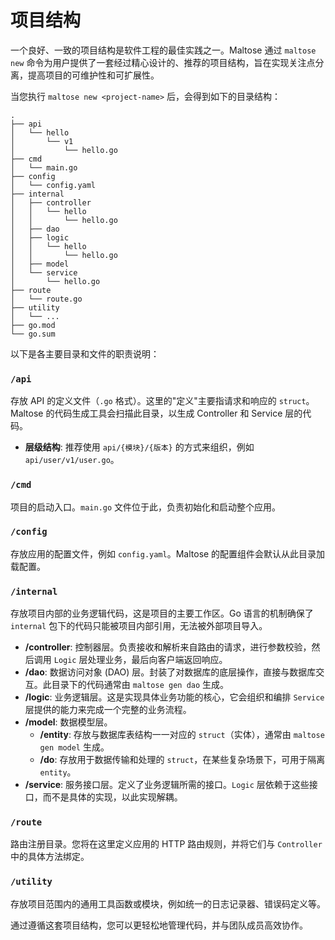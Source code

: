 # 项目结构

一个良好、一致的项目结构是软件工程的最佳实践之一。Maltose 通过 `maltose new` 命令为用户提供了一套经过精心设计的、推荐的项目结构，旨在实现关注点分离，提高项目的可维护性和可扩展性。

当您执行 `maltose new <project-name>` 后，会得到如下的目录结构：

```
.
├── api
│   └── hello
│       └── v1
│           └── hello.go
├── cmd
│   └── main.go
├── config
│   └── config.yaml
├── internal
│   ├── controller
│   │   └── hello
│   │       └── hello.go
│   ├── dao
│   ├── logic
│   │   └── hello
│   │       └── hello.go
│   ├── model
│   └── service
│       └── hello.go
├── route
│   └── route.go
├── utility
│   └── ...
├── go.mod
└── go.sum
```

以下是各主要目录和文件的职责说明：

### `/api`

存放 API 的定义文件（`.go` 格式）。这里的"定义"主要指请求和响应的 `struct`。Maltose 的代码生成工具会扫描此目录，以生成 Controller 和 Service 层的代码。

- **层级结构**: 推荐使用 `api/{模块}/{版本}` 的方式来组织，例如 `api/user/v1/user.go`。

### `/cmd`

项目的启动入口。`main.go` 文件位于此，负责初始化和启动整个应用。

### `/config`

存放应用的配置文件，例如 `config.yaml`。Maltose 的配置组件会默认从此目录加载配置。

### `/internal`

存放项目内部的业务逻辑代码，这是项目的主要工作区。Go 语言的机制确保了 `internal` 包下的代码只能被项目内部引用，无法被外部项目导入。

- **/controller**: 控制器层。负责接收和解析来自路由的请求，进行参数校验，然后调用 `Logic` 层处理业务，最后向客户端返回响应。
- **/dao**: 数据访问对象 (DAO) 层。封装了对数据库的底层操作，直接与数据库交互。此目录下的代码通常由 `maltose gen dao` 生成。
- **/logic**: 业务逻辑层。这是实现具体业务功能的核心，它会组织和编排 `Service` 层提供的能力来完成一个完整的业务流程。
- **/model**: 数据模型层。
  - **/entity**: 存放与数据库表结构一一对应的 `struct`（实体），通常由 `maltose gen model` 生成。
  - **/do**: 存放用于数据传输和处理的 `struct`，在某些复杂场景下，可用于隔离 `entity`。
- **/service**: 服务接口层。定义了业务逻辑所需的接口。`Logic` 层依赖于这些接口，而不是具体的实现，以此实现解耦。

### `/route`

路由注册目录。您将在这里定义应用的 HTTP 路由规则，并将它们与 `Controller` 中的具体方法绑定。

### `/utility`

存放项目范围内的通用工具函数或模块，例如统一的日志记录器、错误码定义等。

通过遵循这套项目结构，您可以更轻松地管理代码，并与团队成员高效协作。
